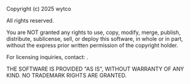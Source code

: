 Copyright (c) 2025 wytco

All rights reserved.

You are NOT granted any rights to use, copy, modify, merge, publish, distribute,
sublicense, sell, or deploy this software, in whole or in part, without the
express prior written permission of the copyright holder.

For licensing inquiries, contact: <email or URL>.

THE SOFTWARE IS PROVIDED "AS IS", WITHOUT WARRANTY OF ANY KIND.
NO TRADEMARK RIGHTS ARE GRANTED.
